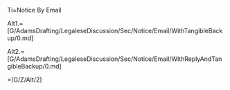 Ti=Notice By Email

Alt1.=[G/AdamsDrafting/LegaleseDiscussion/Sec/Notice/Email/WithTangibleBackup/0.md]

Alt2.=[G/AdamsDrafting/LegaleseDiscussion/Sec/Notice/Email/WithReplyAndTangibleBackup/0.md]

=[G/Z/Alt/2]